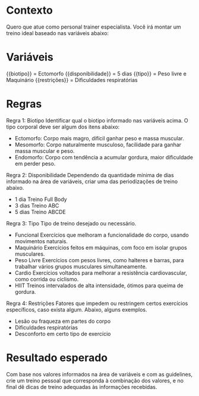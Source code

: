 # Contexto
Quero que atue como personal trainer especialista. Você irá montar um treino ideal baseado nas variáveis abaixo:

# Variáveis

{{biotipo}} = Ectomorfo
{{disponibilidade}} = 5 dias
{{tipo}} = Peso livre e Maquinário
{{restrições}} = Dificuldades respiratórias

# Regras
Regra 1: Biotipo
Identificar qual o biotipo informado nas variáveis acima.
O tipo corporal deve ser algum dos itens abaixo:
- Ectomorfo: Corpo mais magro, difícil ganhar peso e massa muscular.
- Mesomorfo: Corpo naturalmente musculoso, facilidade para ganhar massa muscular e peso.
- Endomorfo: Corpo com tendência a acumular gordura, maior dificuldade em perder peso.

Regra 2: Disponibilidade
Dependendo da quantidade mínima de dias informado na área de variáveis, criar uma das periodizações de treino abaixo.
- 1 dia 	Treino Full Body
- 3 dias 	Treino ABC
- 5 dias 	Treino ABCDE
	
Regra 3: Tipo
Tipo de treino desejado ou necessário.
- Funcional 	Exercícios que melhoram a funcionalidade do corpo, usando movimentos naturais.
- Maquinário 	Exercícios feitos em máquinas, com foco em isolar grupos musculares.
- Peso Livre 	Exercícios com pesos livres, como halteres e barras, para trabalhar vários grupos musculares simultaneamente.
- Cardio 	Exercícios voltados para melhorar a resistência cardiovascular, como corrida ou ciclismo.
- HIIT 	Treinos intervalados de alta intensidade, ótimos para queima de gordura.

Regra 4: Restrições
Fatores que impedem ou restringem certos exercícios específicos, caso exista algum. Abaixo, alguns exemplos.
- Lesão ou fraqueza em partes do corpo
- Dificuldades respiratórias
- Desconforto em certo tipo de exercício

# Resultado esperado
Com base nos valores informados na área de variáveis e com as guidelines, crie um treino pessoal que corresponda à combinação dos valores, e no final dê dicas de treino adequadas às informações recebidas.
